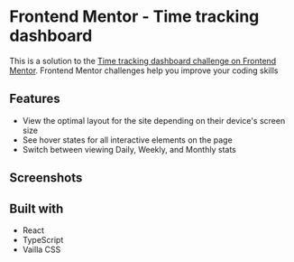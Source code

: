 # Frontend Mentor - Time tracking dashboard
This is a solution to the [Time tracking dashboard challenge on Frontend Mentor](https://www.frontendmentor.io/challenges/time-tracking-dashboard-UIQ7167Jw). Frontend Mentor challenges help you improve your coding skills

## Features
- View the optimal layout for the site depending on their device's screen size
- See hover states for all interactive elements on the page
- Switch between viewing Daily, Weekly, and Monthly stats

## Screenshots
<!-- <img src="./screenshots/desktop-design.jpg">
<img src="./screenshots/mobile-design.jpg"> -->

## Built with
- React
- TypeScript
- Vailla CSS
